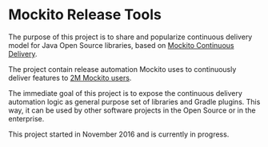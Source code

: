 # Mockito Release Tools

The purpose of this project is to share and popularize continuous delivery model for Java Open Source libraries,
based on [Mockito Continuous Delivery](https://github.com/mockito/mockito/wiki/Continuous-Delivery-Overview).

The project contain release automation Mockito uses to continuously deliver features to
[2M Mockito users](https://github.com/mockito/mockito/wiki/Mockito-Popularity-and-User-Base).

The immediate goal of this project is to expose the continuous delivery automation logic as general purpose set of libraries and Gradle plugins.
This way, it can be used by other software projects in the Open Source or in the enterprise.

This project started in November 2016 and is currently in progress.